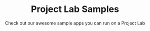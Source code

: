 ---
layout: Meadow
title: Project Lab Samples
subtitle: Check out our awesome sample apps you can run on a Project Lab
---